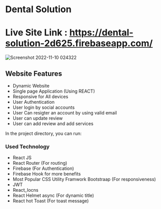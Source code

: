 # Dental Solution
# Live Site Link : https://dental-solution-2d625.firebaseapp.com/

![Screenshot 2022-11-10 024322](https://user-images.githubusercontent.com/37573074/200979971-344f2826-5242-4f45-83bb-a796ccf79a9c.png)

## Website Features
* Dynamic Website
* Single page Application (Using REACT)
* Responsive for All devices
* User Authentication
* User login by social accounts
* User Can resigter an account by using valid email
* User can update review
* User can add review and add services

In the project directory, you can run:

### Used Technology

* React JS
* React Router (For routing)
* Firebase (For Authentication)
* Firebase Hook for more benefits
* Most Popular CSS Utility Framwork Bootstraap (For responsiveness)
* JWT
* React_Iocns
* React Helmet async (For dynamic title)
* React hot Toast (For toast message)
